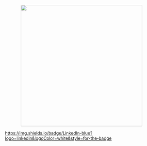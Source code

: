 <div id="header" align="center">
   <img src="https://media.giphy.com/media/qgQUggAC3Pfv687qPC/giphy.gif" width="400"/>
 

</div>

https://img.shields.io/badge/LinkedIn-blue?logo=linkedin&logoColor=white&style=for-the-badge

 
